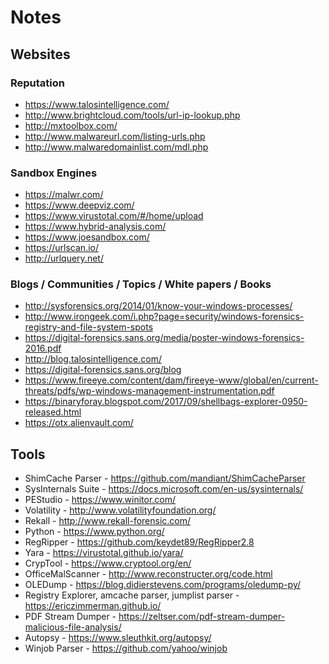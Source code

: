 # Notes

## Websites
### Reputation
* https://www.talosintelligence.com/
* http://www.brightcloud.com/tools/url-ip-lookup.php
* http://mxtoolbox.com/
* http://www.malwareurl.com/listing-urls.php
* http://www.malwaredomainlist.com/mdl.php
### Sandbox Engines
* https://malwr.com/
* https://www.deepviz.com/
* https://www.virustotal.com/#/home/upload
* https://www.hybrid-analysis.com/
* https://www.joesandbox.com/
* https://urlscan.io/
* http://urlquery.net/
### Blogs / Communities / Topics / White papers / Books
* http://sysforensics.org/2014/01/know-your-windows-processes/
* http://www.irongeek.com/i.php?page=security/windows-forensics-registry-and-file-system-spots
* https://digital-forensics.sans.org/media/poster-windows-forensics-2016.pdf
* http://blog.talosintelligence.com/
* https://digital-forensics.sans.org/blog
* https://www.fireeye.com/content/dam/fireeye-www/global/en/current-threats/pdfs/wp-windows-management-instrumentation.pdf
* https://binaryforay.blogspot.com/2017/09/shellbags-explorer-0950-released.html
* https://otx.alienvault.com/

## Tools
* ShimCache Parser - https://github.com/mandiant/ShimCacheParser
* SysInternals Suite - https://docs.microsoft.com/en-us/sysinternals/
* PEStudio - https://www.winitor.com/
* Volatility - http://www.volatilityfoundation.org/
* Rekall - http://www.rekall-forensic.com/
* Python - https://www.python.org/
* RegRipper - https://github.com/keydet89/RegRipper2.8
* Yara - https://virustotal.github.io/yara/
* CrypTool - https://www.cryptool.org/en/
* OfficeMalScanner - http://www.reconstructer.org/code.html
* OLEDump - https://blog.didierstevens.com/programs/oledump-py/
* Registry Explorer, amcache parser, jumplist parser - https://ericzimmerman.github.io/
* PDF Stream Dumper - https://zeltser.com/pdf-stream-dumper-malicious-file-analysis/
* Autopsy - https://www.sleuthkit.org/autopsy/
* Winjob Parser - https://github.com/yahoo/winjob
